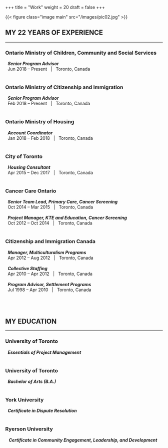 +++
title = "Work"
weight = 20
draft = false
+++

{{< figure class="image main" src="/images/pic02.jpg" >}}
<h2>MY 22 YEARS OF EXPERIENCE</h2>
<hr />
<h3> Ontario Ministry of Children, Community and Social Services</h3>
  &nbsp;&nbsp;<b><i>Senior Program Advisor</i></b>
  <br/>
  &nbsp;&nbsp;Jun 2018 – Present&nbsp;&nbsp;&nbsp;|&nbsp;&nbsp;&nbsp;Toronto, Canada
  <br/>
  <br/>
<h3>Ontario Ministry of Citizenship and Immigration</h3>
  &nbsp;&nbsp;<b><i>Senior Program Advisor</i></b>
  <br/>
  &nbsp;&nbsp;Feb 2018 – Present&nbsp;&nbsp;&nbsp;|&nbsp;&nbsp;&nbsp;Toronto, Canada
  <br/>
  <br/>
<h3>  Ontario Ministry of Housing</h3>
  &nbsp;&nbsp;<b><i>Account Coordinator</i></b>
  <br/>
  &nbsp;&nbsp;Jan 2018 – Feb 2018&nbsp;&nbsp;&nbsp;|&nbsp;&nbsp;&nbsp;Toronto, Canada
  <br/>
  <br/>
<h3>City of Toronto</h3>
  &nbsp;&nbsp;<b><i>Housing Consultant</i></b>
  <br/>
  &nbsp;&nbsp;Apr 2015 – Dec 2017&nbsp;&nbsp;&nbsp;|&nbsp;&nbsp;&nbsp;Toronto, Canada
  <br/>
  <br/>
<h3>Cancer Care Ontario</h3>
  &nbsp;&nbsp;<b><i>Senior Team Lead, Primary Care, Cancer Screening</i></b>
  <br/>
  &nbsp;&nbsp;Oct 2014 – Mar 2015&nbsp;&nbsp;&nbsp;|&nbsp;&nbsp;&nbsp;Toronto, Canada
  <br/>
  <br/>
  &nbsp;&nbsp;<b><i>Project Manager, KTE and Education, Cancer Screening</i></b>
  <br/>
  &nbsp;&nbsp;Oct 2012 – Oct 2014&nbsp;&nbsp;&nbsp;|&nbsp;&nbsp;&nbsp;Toronto, Canada
  <br/>
  <br/>
<h3>Citizenship and Immigration Canada</h3>
  &nbsp;&nbsp;<b><i>Manager, Multiculturalism Programs</i></b>
  <br/>
  &nbsp;&nbsp;Apr 2012 – Aug 2012&nbsp;&nbsp;&nbsp;|&nbsp;&nbsp;&nbsp;Toronto, Canada
  <br/>
  <br/>
  &nbsp;&nbsp;<b><i>Collective Staffing</i></b>
  <br/>
  &nbsp;&nbsp;Apr 2010 – Apr 2012&nbsp;&nbsp;&nbsp;|&nbsp;&nbsp;&nbsp;Toronto, Canada
  <br/>
  <br/>
  &nbsp;&nbsp;<b><i>Program Advisor, Settlement Programs</i></b>
  <br/>
  &nbsp;&nbsp;Jul 1998 – Apr 2010&nbsp;&nbsp;&nbsp;|&nbsp;&nbsp;&nbsp;Toronto, Canada
  <br/>
  <br/>
  <br/>
  <br/>
<h2>MY EDUCATION</h2>
<hr />
<h3>University of Toronto</h3>
  &nbsp;&nbsp;<b><i>Essentials of Project Management</i></b>
  <br/>
  <br/>
<h3>University of Toronto</h3>
  &nbsp;&nbsp;<b><i>Bachelor of Arts (B.A.)</i></b>
  <br/>
  <br/>
<h3>York University</h3>
  &nbsp;&nbsp;<b><i>Certificate in Dispute Resolution</i></b>
  <br/>
  <br/>
<h3>Ryerson University</h3>
  &nbsp;&nbsp;<b><i> Certificate in Community Engagement, Leadership, and Development</i></b>
  <br/>
  <br/>


 
<!--  
Ryerson University
Degree NameCertificate Field Of Study
Dates attended or expected graduation 2013 – 2016

 University of Toronto
University of Toronto
Degree Name -->